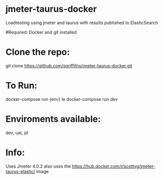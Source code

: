 # jmeter-taurus-docker
Loadtesting using jmeter and taurus with results published to ElasticSearch

#Required:
Docker and git installed

# Clone the repo:
git clone https://github.com/sgriffiths/jmeter-taurus-docker.git

# To Run:
docker-compose run {env}
Ie docker-compose run dev

# Enviroments available:
dev, uat, pt

# Info:
Uses Jmeter 4.0.2
also uses the https://hub.docker.com/r/scottyg/jmeter-taurus-elastic/ image
